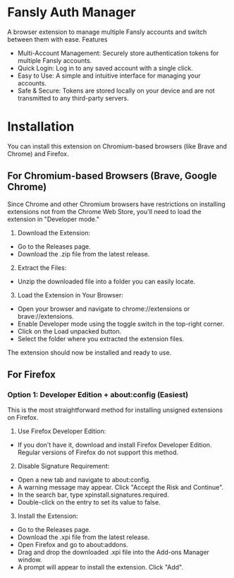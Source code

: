 # Fansly Auth Manager

A browser extension to manage multiple Fansly accounts and switch between them with ease.
Features

- Multi-Account Management: Securely store authentication tokens for multiple Fansly accounts.
- Quick Login: Log in to any saved account with a single click.
- Easy to Use: A simple and intuitive interface for managing your accounts.
- Safe & Secure: Tokens are stored locally on your device and are not transmitted to any third-party servers.


# Installation

You can install this extension on Chromium-based browsers (like Brave and Chrome) and Firefox.

## For Chromium-based Browsers (Brave, Google Chrome)

Since Chrome and other Chromium browsers have restrictions on installing extensions not from the Chrome Web Store, you'll need to load the extension in "Developer mode."

1. Download the Extension:
  - Go to the Releases page.
  - Download the .zip file from the latest release.
2. Extract the Files:
  - Unzip the downloaded file into a folder you can easily locate.
3. Load the Extension in Your Browser:
  - Open your browser and navigate to chrome://extensions or brave://extensions.
  - Enable Developer mode using the toggle switch in the top-right corner.
  - Click on the Load unpacked button.
  - Select the folder where you extracted the extension files.

The extension should now be installed and ready to use.

## For Firefox
### Option 1: Developer Edition + about:config (Easiest)

This is the most straightforward method for installing unsigned extensions on Firefox.

1. Use Firefox Developer Edition:
  - If you don't have it, download and install Firefox Developer Edition. Regular versions of Firefox do not support this method.
2. Disable Signature Requirement:
  - Open a new tab and navigate to about:config.
  - A warning message may appear. Click "Accept the Risk and Continue".
  - In the search bar, type xpinstall.signatures.required.
  - Double-click on the entry to set its value to false.
3. Install the Extension:
  - Go to the Releases page.
  - Download the .xpi file from the latest release.
  - Open Firefox and go to about:addons.
  - Drag and drop the downloaded .xpi file into the Add-ons Manager window.
  - A prompt will appear to install the extension. Click "Add".
